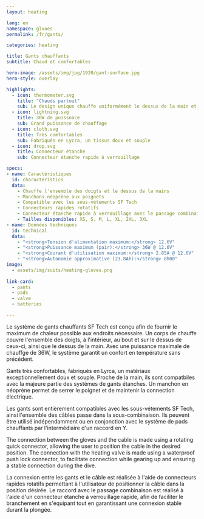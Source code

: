 ```yaml
---
layout: heating

lang: en
namespace: glvoes
permalink: /fr/gants/

categories: heating

title: Gants chauffants
subtitle: Chaud et comfortables

hero-image: /assets/img/jpg/1920/gant-surface.jpg
hero-style: overlay

highlights:
  - icon: thermometer.svg
    title: "Chauds partout"
    sub: Le design unique chauffe uniformément le dessus de la main et l'ensemble des doigts
  - icon: lightning.svg
    title: 36W de puissnace
    sub: Grand puissance de chauffage
  - icon: cloth.svg
    title: Très comfortables
    sub: Fabriqués en Lycra, un tissus doux et souple
  - icon: drop.svg
    title: Connecteur étanche
    sub: Connecteur étanche rapide à verrouillage

specs:
- name: Caractéristiques
  id: characteristics
  data:
    - Chauffe l'ensemble des doigts et le dessus de la mains
    - Manchons néoprène aux poignets
    - Compatible avec les sous-vétements SF Tech
    - Connecteurs rapides rotatifs
    - Connecteur étanche rapide à verrouillage avec le passage combinaison
    - Tailles disponibles: XS, S, M, L, XL, 2XL, 3XL
- name: Données techniques
  id: technical
  data:
    - "<strong>Tension d'alimentation maximum:</strong> 12.6V"
    - "<strong>Puissance maximum (pair):</strong> 36W @ 12.6V"
    - "<strong>Courant d'utilisation maximum:</strong> 2.85A @ 12.6V"
    - "<strong>Autonomie approximative (23.8Ah):</strong> 8h00"
image:
  - assets/img/suits/heating-gloves.png
  
link-card:
  - pants
  - pads
  - valve
  - batteries

---
```

Le système de gants chauffants SF Tech est conçu afin de fournir le maximum de chaleur possible aux endroits nécessaire. Un corps de chauffe couvre l'ensemble des doigts, à l'intérieur, au bout et sur le dessus de ceux-ci, ainsi que le dessus de la main. Avec une puissance maximale de chauffge de 36W, le système garantit un confort en température sans précédent.

Gants très confortables, fabriqués en Lyrca, un matériaux exceptionnellement doux et souple. Proche de la main, ils sont compatbiles avec la majeure partie des systèmes de gants étanches. Un manchon en néoprène permet de serrer le poignet et de maintenir la connection électrique.

Les gants sont entièrement compatibles avec les sous-vétements SF Tech, ainsi l'ensemble des câbles passe dans la sous-combinaison. Ils peuvent être utilisé indépendamment ou en conjonction avec le système de pads chauffants par l'intermédiaire d'un raccord en Y.

The connection between the gloves and the cable is made using a rotating quick connector, allowing the user to position the cable in the desired position. The connection with the heating valve is made using a waterproof push lock connector, to facilitate connection while gearing up and ensuring a stable connection during the dive.

La connexion entre les gants et le câble est réalisée à l'aide de connecteurs rapides rotatifs permettant à l'utilisateur de positionner la câble dans la position désirée. Le raccord avec le passage combinaison est  réalisé à l'aide d'un connecteur étanche à verrouillage rapide, afin de faciliter le branchement en s'équipant tout en garantissant une connexion stable durant la plongée.